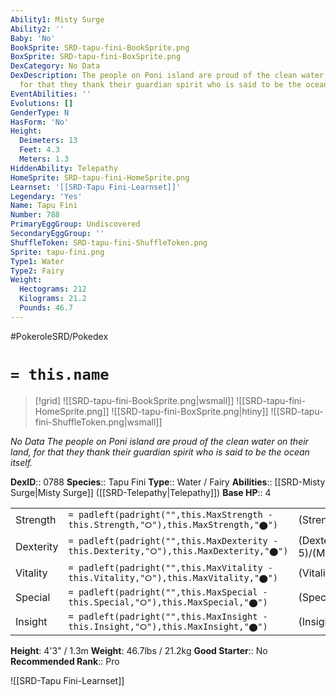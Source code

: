```yaml
---
Ability1: Misty Surge
Ability2: ''
Baby: 'No'
BookSprite: SRD-tapu-fini-BookSprite.png
BoxSprite: SRD-tapu-fini-BoxSprite.png
DexCategory: No Data
DexDescription: The people on Poni island are proud of the clean water on their land,
  for that they thank their guardian spirit who is said to be the ocean itself.
EventAbilities: ''
Evolutions: []
GenderType: N
HasForm: 'No'
Height:
  Deimeters: 13
  Feet: 4.3
  Meters: 1.3
HiddenAbility: Telepathy
HomeSprite: SRD-tapu-fini-HomeSprite.png
Learnset: '[[SRD-Tapu Fini-Learnset]]'
Legendary: 'Yes'
Name: Tapu Fini
Number: 788
PrimaryEggGroup: Undiscovered
SecondaryEggGroup: ''
ShuffleToken: SRD-tapu-fini-ShuffleToken.png
Sprite: tapu-fini.png
Type1: Water
Type2: Fairy
Weight:
  Hectograms: 212
  Kilograms: 21.2
  Pounds: 46.7
---
```


#PokeroleSRD/Pokedex

# `= this.name`

> [!grid]
> ![[SRD-tapu-fini-BookSprite.png|wsmall]]
> ![[SRD-tapu-fini-HomeSprite.png]]
> ![[SRD-tapu-fini-BoxSprite.png|htiny]]
> ![[SRD-tapu-fini-ShuffleToken.png|wsmall]]


*No Data*
*The people on Poni island are proud of the clean water on their land, for that they thank their guardian spirit who is said to be the ocean itself.*

**DexID**:: 0788
**Species**:: Tapu Fini
**Type**:: Water / Fairy
**Abilities**:: [[SRD-Misty Surge|Misty Surge]] ([[SRD-Telepathy|Telepathy]])
**Base HP**:: 4

|           |                                                                                        |                                          |
| --------- | -------------------------------------------------------------------------------------- | ---------------------------------------- |
| Strength  | `= padleft(padright("",this.MaxStrength - this.Strength,"⭘"),this.MaxStrength,"⬤")`    | (Strength::5)/(MaxStrength::5)   |
| Dexterity | `= padleft(padright("",this.MaxDexterity - this.Dexterity,"⭘"),this.MaxDexterity,"⬤")` | (Dexterity:: 5)/(MaxDexterity::5) |
| Vitality  | `= padleft(padright("",this.MaxVitality - this.Vitality,"⭘"),this.MaxVitality,"⬤")`    | (Vitality::6)/(MaxVitality::6)   |
| Special   | `= padleft(padright("",this.MaxSpecial - this.Special,"⭘"),this.MaxSpecial,"⬤")`       | (Special::6)/(MaxSpecial::6)     |
| Insight   | `= padleft(padright("",this.MaxInsight - this.Insight,"⭘"),this.MaxInsight,"⬤")`       | (Insight::7)/(MaxInsight::7)     |

**Height**: 4'3" / 1.3m
**Weight**: 46.7lbs / 21.2kg
**Good Starter**:: No
**Recommended Rank**:: Pro

![[SRD-Tapu Fini-Learnset]]